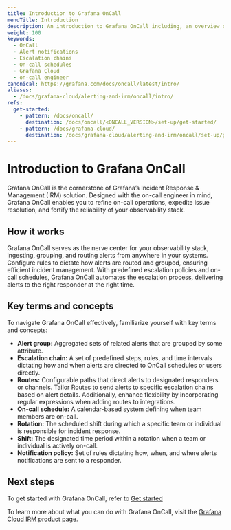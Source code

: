 ```yaml
---
title: Introduction to Grafana OnCall
menuTitle: Introduction
description: An introduction to Grafana OnCall including, an overview of key concepts and features, how it works, and what you can do with it.
weight: 100
keywords:
  - OnCall
  - Alert notifications
  - Escalation chains
  - On-call schedules
  - Grafana Cloud
  - on-call engineer
canonical: https://grafana.com/docs/oncall/latest/intro/
aliases:
  - /docs/grafana-cloud/alerting-and-irm/oncall/intro/
refs:
  get-started:
    - pattern: /docs/oncall/
      destination: /docs/oncall/<ONCALL_VERSION>/set-up/get-started/
    - pattern: /docs/grafana-cloud/
      destination: /docs/grafana-cloud/alerting-and-irm/oncall/set-up/get-started/
---
```


# Introduction to Grafana OnCall

Grafana OnCall is the cornerstone of Grafana’s Incident Response & Management (IRM) solution. Designed with the on-call engineer in mind, Grafana OnCall enables
you to refine on-call operations, expedite issue resolution, and fortify the reliability of your observability stack.

## How it works

Grafana OnCall serves as the nerve center for your observability stack, ingesting, grouping, and routing alerts from anywhere in your systems. Configure rules
to dictate how alerts are routed and grouped, ensuring efficient incident management. With predefined escalation policies and on-call schedules, Grafana OnCall
automates the escalation process, delivering alerts to the right responder at the right time.

## Key terms and concepts

To navigate Grafana OnCall effectively, familiarize yourself with key terms and concepts:

- **Alert group:** Aggregated sets of related alerts that are grouped by some attribute.
- **Escalation chain:** A set of predefined steps, rules, and time intervals dictating how and when alerts are directed to OnCall schedules or users directly.
- **Routes:** Configurable paths that direct alerts to designated responders or channels. Tailor Routes to send alerts to specific escalation chains based on
alert details. Additionally, enhance flexibility by incorporating regular expressions when adding routes to integrations.
- **On-call schedule:** A calendar-based system defining when team members are on-call.
- **Rotation:** The scheduled shift during which a specific team or individual is responsible for incident response.
- **Shift:** The designated time period within a rotation when a team or individual is actively on-call.
- **Notification policy:** Set of rules dictating how, when, and where alerts notifications are sent to a responder.

## Next steps

To get started with Grafana OnCall, refer to [Get started](ref:get-started)

To learn more about what you can do with Grafana OnCall, visit the [Grafana Cloud IRM product page](https://grafana.com/products/cloud/irm/).

